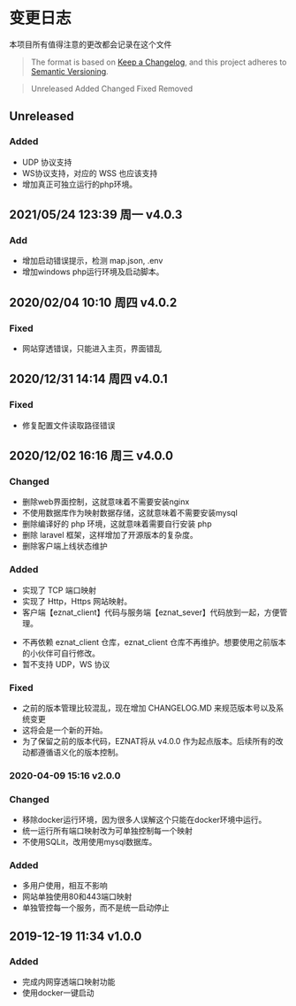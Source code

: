 # 变更日志
本项目所有值得注意的更改都会记录在这个文件
> The format is based on [Keep a Changelog](https://keepachangelog.com/en/1.0.0/),
and this project adheres to [Semantic Versioning](https://semver.org/spec/v2.0.0.html).

> Unreleased Added Changed Fixed Removed
## Unreleased
### Added
+ UDP 协议支持
+ WS协议支持，对应的 WSS 也应该支持
+ 增加真正可独立运行的php环境。

## 2021/05/24 123:39 周一 v4.0.3
### Add
+ 增加启动错误提示，检测 map.json, .env
+ 增加windows php运行环境及启动脚本。

## 2020/02/04 10:10 周四 v4.0.2
### Fixed
+ 网站穿透错误，只能进入主页，界面错乱

## 2020/12/31 14:14 周四 v4.0.1
### Fixed
+ 修复配置文件读取路径错误

## 2020/12/02 16:16 周三 v4.0.0
### Changed
- 删除web界面控制，这就意味着不需要安装nginx
- 不使用数据库作为映射数据存储，这就意味着不需要安装mysql
- 删除编译好的 php 环境，这就意味着需要自行安装 php
- 删除 laravel 框架，这样增加了开源版本的复杂度。
- 删除客户端上线状态维护

### Added
+ 实现了 TCP 端口映射
+ 实现了 Http，Https 网站映射。
+ 客户端【eznat_client】代码与服务端【eznat_sever】代码放到一起，方便管理。
- 不再依赖 eznat_client 仓库，eznat_client 仓库不再维护。想要使用之前版本的小伙伴可自行修改。
- 暂不支持 UDP，WS 协议

### Fixed
+ 之前的版本管理比较混乱，现在增加 CHANGELOG.MD 来规范版本号以及系统变更
+ 这将会是一个新的开始。
+ 为了保留之前的版本代码，EZNAT将从 v4.0.0 作为起点版本。后续所有的改动都遵循语义化的版本控制。


###  2020-04-09 15:16 v2.0.0 
### Changed
+ 移除docker运行环境，因为很多人误解这个只能在docker环境中运行。
+ 统一运行所有端口映射改为可单独控制每一个映射
+ 不使用SQLit，改用使用mysql数据库。

### Added
+ 多用户使用，相互不影响
+ 网站单独使用80和443端口映射
+ 单独管控每一个服务，而不是统一启动停止

##  2019-12-19 11:34  v1.0.0
### Added
+ 完成内网穿透端口映射功能
+ 使用docker一键启动
